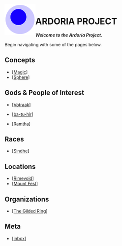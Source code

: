 <img src="attachments/foam-icon.png" width=100 align="left">

# ARDORIA PROJECT

***Welcome to the Ardoria Project.***

Begin navigating with some of the pages below.
## Concepts
 - [[Magic]]
 - [[Sphere]]

## Gods & People of Interest
 - [[Votraak]]
 - [[ba-tu-hir]]

 - [[Ramtha]]

## Races
 - [[Sindhe]]

## Locations
 - [[Rimevoid]]
 - [[Mount Fest]]

## Organizations
 - [[The Gilded Ring]]

## Meta 
 - [[inbox]]

[//begin]: # "Autogenerated link references for markdown compatibility"
[Magic]: Magic "Magic"
[Sphere]: Sphere "Sphere"
[Votraak]: votraak "Vot'raak"
[ba-tu-hir]: ba-tu-hir "ba-tu-hir"
[Ramtha]: Ramtha "Ramtha"
[Sindhe]: Sindhe "Sindhe"
[Rimevoid]: Rimevoid "Rimevoid"
[Mount Fest]: <Mount Fest> "Mount Fest"
[The Gilded Ring]: <The Gilded Ring> "The Gilded Ring"
[inbox]: inbox "Inbox"
[//end]: # "Autogenerated link references"